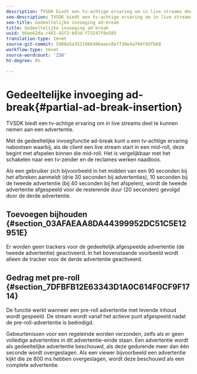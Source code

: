 ```yaml
---
description: TVSDK biedt een tv-achtige ervaring om in live streams deel te kunnen nemen aan een advertentie.
seo-description: TVSDK biedt een tv-achtige ervaring om in live streams deel te kunnen nemen aan een advertentie.
seo-title: Gedeeltelijke invoeging ad-break
title: Gedeeltelijke invoeging ad-break
uuid: b6ee62da-c4d1-42f2-b03d-f73247f8e585
translation-type: tm+mt
source-git-commit: 5908e5a3521966496aeec0ef730e4a704fddfb68
workflow-type: tm+mt
source-wordcount: '258'
ht-degree: 0%

---
```



# Gedeeltelijke invoeging ad-break{#partial-ad-break-insertion}

TVSDK biedt een tv-achtige ervaring om in live streams deel te kunnen nemen aan een advertentie.

Met de gedeeltelijke invoegfunctie ad-break kunt u een tv-achtige ervaring nabootsen waarbij, als de client een live stream start in een mid-roll, deze begint met afspelen binnen die mid-roll. Het is vergelijkbaar met het schakelen naar een tv-zender en de reclames werken naadloos.

Als een gebruiker zich bijvoorbeeld in het midden van een 90 seconden bij het afbreken aanmeldt (drie 30 seconden bij advertenties), 10 seconden bij de tweede advertentie (bij 40 seconden bij het afspelen), wordt de tweede advertentie afgespeeld voor de resterende duur (20 seconden) gevolgd door de derde advertentie.

## Toevoegen bijhouden {#section_03AFAEAA8DA44399952DC51C5E12951E}

Er worden geen trackers voor de gedeeltelijk afgespeelde advertentie (de tweede advertentie) geactiveerd. In het bovenstaande voorbeeld wordt alleen de tracker voor de derde advertentie geactiveerd.

## Gedrag met pre-roll {#section_7DFBFB12E63343D1A0C614F0CF9F1714}

De functie werkt wanneer een pre-roll advertentie met levende inhoud wordt gespeeld. De stream wordt vanaf het actieve punt afgespeeld nadat de pre-roll-advertentie is beëindigd.

Gebeurtenissen voor een regeleinde worden verzonden, zelfs als er geen volledige advertenties in dit advertentie-einde staan. Een advertentie wordt als gedeeltelijke advertentie beschouwd, als deze gedurende meer dan één seconde wordt overgeslagen. Als een viewer bijvoorbeeld een advertentie kijkt die ze 800 ms hebben overgeslagen, wordt deze beschouwd als een complete advertentie.
